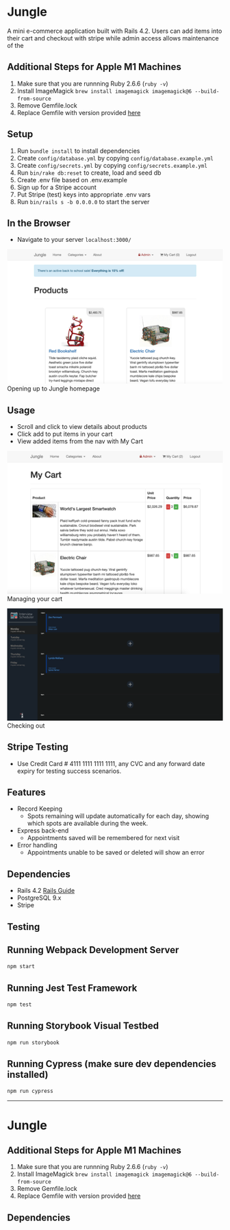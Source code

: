 # Jungle

A mini e-commerce application built with Rails 4.2. 
Users can add items into their cart and checkout with stripe while admin access allows maintenance of the

## Additional Steps for Apple M1 Machines

1. Make sure that you are runnning Ruby 2.6.6 (`ruby -v`)
1. Install ImageMagick `brew install imagemagick imagemagick@6 --build-from-source`
2. Remove Gemfile.lock
3. Replace Gemfile with version provided [here](https://gist.githubusercontent.com/FrancisBourgouin/831795ae12c4704687a0c2496d91a727/raw/ce8e2104f725f43e56650d404169c7b11c33a5c5/Gemfile)

## Setup

1. Run `bundle install` to install dependencies
2. Create `config/database.yml` by copying `config/database.example.yml`
3. Create `config/secrets.yml` by copying `config/secrets.example.yml`
4. Run `bin/rake db:reset` to create, load and seed db
5. Create .env file based on .env.example
6. Sign up for a Stripe account
7. Put Stripe (test) keys into appropriate .env vars
8. Run `bin/rails s -b 0.0.0.0` to start the server


## In the Browser
- Navigate to your server `localhost:3000/`


!["Jungle Home"](https://github.com/rewpt/jungle-rails/blob/master/app/assets/images/homepage.png?raw=true)
Opening up to Jungle homepage

## Usage
- Scroll and click to view details about products
- Click add to put items in your cart
- View added items from the nav with My Cart

!["Check out my cart"](https://github.com/rewpt/jungle-rails/blob/master/app/assets/images/mycart.png?raw=true)
Managing your cart

!["Checking out"](https://github.com/rewpt/scheduler/blob/master/docs/BookedAppts.png?raw=true)
Checking out

## Stripe Testing
* Use Credit Card # 4111 1111 1111 1111, any CVC and any forward date expiry for testing success scenarios.

## Features
- Record Keeping
  - Spots remaining will update automatically for each day, showing which spots are available during the week.
- Express back-end
  - Appointments saved will be remembered for next visit
- Error handling
  - Appointments unable to be saved or deleted will show an error


## Dependencies
  
* Rails 4.2 [Rails Guide](http://guides.rubyonrails.org/v4.2/)
* PostgreSQL 9.x
* Stripe


## Testing

## Running Webpack Development Server

```sh
npm start
```

## Running Jest Test Framework

```sh
npm test
```

## Running Storybook Visual Testbed

```sh
npm run storybook
```

## Running Cypress (make sure dev dependencies installed)

```sh
npm run cypress
```
--------------------------------------------------
# Jungle



## Additional Steps for Apple M1 Machines

1. Make sure that you are runnning Ruby 2.6.6 (`ruby -v`)
1. Install ImageMagick `brew install imagemagick imagemagick@6 --build-from-source`
2. Remove Gemfile.lock
3. Replace Gemfile with version provided [here](https://gist.githubusercontent.com/FrancisBourgouin/831795ae12c4704687a0c2496d91a727/raw/ce8e2104f725f43e56650d404169c7b11c33a5c5/Gemfile)





## Dependencies



